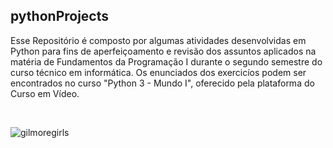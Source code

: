 ## pythonProjects

Esse Repositório é composto por algumas atividades desenvolvidas em Python para fins de aperfeiçoamento e revisão dos assuntos aplicados na matéria de Fundamentos da Programação I durante o segundo semestre do curso técnico em informática. Os enunciados dos exercicíos podem ser encontrados no curso "Python 3 - Mundo I", oferecido pela plataforma do Curso em Vídeo.

<br/>


![gilmoregirls](https://user-images.githubusercontent.com/112733274/231838966-ea885375-564b-40e6-ad52-f59609f0d26c.gif)
